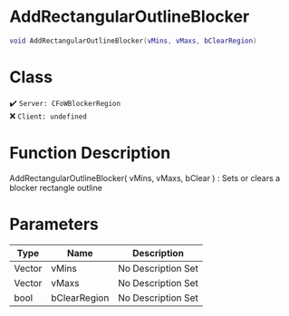 # AddRectangularOutlineBlocker
```lua
void AddRectangularOutlineBlocker(vMins, vMaxs, bClearRegion)
```
# Class
✔️ `Server: CFoWBlockerRegion`  
❌ `Client: undefined`  

# Function Description
AddRectangularOutlineBlocker( vMins, vMaxs, bClear ) : Sets or clears a blocker rectangle outline
# Parameters
Type|Name|Description
--|--|--
Vector|vMins|No Description Set
Vector|vMaxs|No Description Set
bool|bClearRegion|No Description Set
